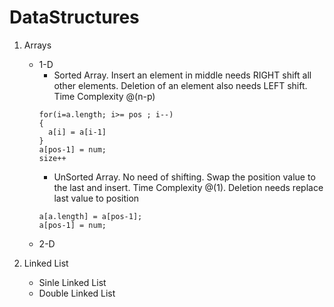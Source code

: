 # DataStructures

1) Arrays
    * 1-D
        * Sorted Array.   Insert an element in middle needs RIGHT shift all other elements. Deletion of an element also needs LEFT shift. Time Complexity @(n-p)
        ```INSERT
        for(i=a.length; i>= pos ; i--) 
        {
          a[i] = a[i-1]
        }
        a[pos-1] = num;
        size++
        
        ```
        * UnSorted Array.  No need of shifting. Swap the position value to the last and insert. Time Complexity @(1). Deletion needs replace last value to position
        ```
        a[a.length] = a[pos-1]; 
        a[pos-1] = num;
        ```
    * 2-D

2) Linked List
    * Sinle Linked List
    * Double Linked List
